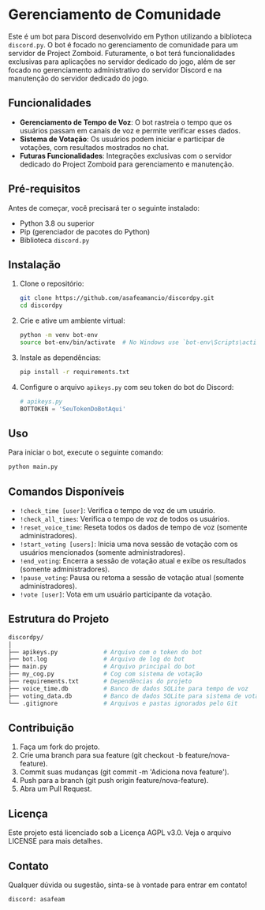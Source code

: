 # Gerenciamento de Comunidade

Este é um bot para Discord desenvolvido em Python utilizando a biblioteca `discord.py`. O bot é focado no gerenciamento de comunidade para um servidor de Project Zomboid. Futuramente, o bot terá funcionalidades exclusivas para aplicações no servidor dedicado do jogo, além de ser focado no gerenciamento administrativo do servidor Discord e na manutenção do servidor dedicado do jogo.

## Funcionalidades

- **Gerenciamento de Tempo de Voz**: O bot rastreia o tempo que os usuários passam em canais de voz e permite verificar esses dados.
- **Sistema de Votação**: Os usuários podem iniciar e participar de votações, com resultados mostrados no chat.
- **Futuras Funcionalidades**: Integrações exclusivas com o servidor dedicado do Project Zomboid para gerenciamento e manutenção.

## Pré-requisitos

Antes de começar, você precisará ter o seguinte instalado:

- Python 3.8 ou superior
- Pip (gerenciador de pacotes do Python)
- Biblioteca `discord.py`

## Instalação

1. Clone o repositório:

    ```sh
    git clone https://github.com/asafeamancio/discordpy.git
    cd discordpy
    ```

2. Crie e ative um ambiente virtual:

    ```sh
    python -m venv bot-env
    source bot-env/bin/activate  # No Windows use `bot-env\Scripts\activate`
    ```

3. Instale as dependências:

    ```sh
    pip install -r requirements.txt
    ```

4. Configure o arquivo `apikeys.py` com seu token do bot do Discord:

    ```python
    # apikeys.py
    BOTTOKEN = 'SeuTokenDoBotAqui'
    ```

## Uso

Para iniciar o bot, execute o seguinte comando:

```sh
python main.py
```
## Comandos Disponíveis
- `!check_time [user]`: Verifica o tempo de voz de um usuário.
- `!check_all_times`: Verifica o tempo de voz de todos os usuários.
- `!reset_voice_time`: Reseta todos os dados de tempo de voz (somente administradores).
- `!start_voting [users]`: Inicia uma nova sessão de votação com os usuários mencionados (somente administradores).
- `!end_voting`: Encerra a sessão de votação atual e exibe os resultados (somente administradores).
- `!pause_voting`: Pausa ou retoma a sessão de votação atual (somente administradores).
- `!vote [user]`: Vota em um usuário participante da votação.

## Estrutura do Projeto
```bash
discordpy/
│
├── apikeys.py             # Arquivo com o token do bot
├── bot.log                # Arquivo de log do bot
├── main.py                # Arquivo principal do bot
├── my_cog.py              # Cog com sistema de votação
├── requirements.txt       # Dependências do projeto
├── voice_time.db          # Banco de dados SQLite para tempo de voz
├── voting_data.db         # Banco de dados SQLite para sistema de votação
└── .gitignore             # Arquivos e pastas ignorados pelo Git
```
## Contribuição
1. Faça um fork do projeto.
2. Crie uma branch para sua feature (git checkout -b feature/nova-feature).
3. Commit suas mudanças (git commit -m 'Adiciona nova feature').
4. Push para a branch (git push origin feature/nova-feature).
5. Abra um Pull Request.

## Licença
Este projeto está licenciado sob a Licença AGPL v3.0. Veja o arquivo LICENSE para mais detalhes.

## Contato
Qualquer dúvida ou sugestão, sinta-se à vontade para entrar em contato!
```commandline
discord: asafeam
```